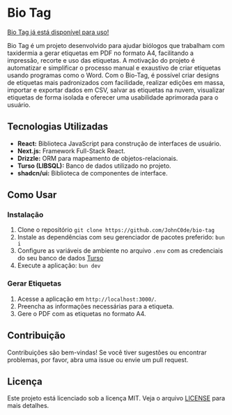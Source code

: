 # Bio Tag

[Bio Tag já está disponível para uso!](https://bio-tag.vercel.app/)

Bio Tag é um projeto desenvolvido para ajudar biólogos que trabalham com taxidermia a gerar etiquetas em PDF no formato A4, facilitando a impressão, recorte e uso das etiquetas. A motivação do projeto é automatizar e simplificar o processo manual e exaustivo de criar etiquetas usando programas como o Word. Com o Bio-Tag, é possível criar designs de etiquetas mais padronizados com facilidade, realizar edições em massa, importar e exportar dados em CSV, salvar as etiquetas na nuvem, visualizar etiquetas de forma isolada e oferecer uma usabilidade aprimorada para o usuário.

## Tecnologias Utilizadas

- **React:** Biblioteca JavaScript para construção de interfaces de usuário.
- **Next.js:** Framework Full-Stack React.
- **Drizzle:** ORM para mapeamento de objetos-relacionais.
- **Turso (LIBSQL):** Banco de dados utilizado no projeto.
- **shadcn/ui:** Biblioteca de componentes de interface.

## Como Usar

### Instalação

1. Clone o repositório `git clone https://github.com/JohnC0de/bio-tag`
2. Instale as dependências com seu gerenciador de pacotes preferido: `bun i`
3. Configure as variáveis de ambiente no arquivo `.env` com as credenciais do seu banco de dados [Turso](https://turso.tech/)
4. Execute a aplicação: `bun dev`

### Gerar Etiquetas

1. Acesse a aplicação em `http://localhost:3000/`.
2. Preencha as informações necessárias para a etiqueta.
3. Gere o PDF com as etiquetas no formato A4.

## Contribuição

Contribuições são bem-vindas! Se você tiver sugestões ou encontrar problemas, por favor, abra uma issue ou envie um pull request.

## Licença

Este projeto está licenciado sob a licença MIT. Veja o arquivo [LICENSE](./LICENSE) para mais detalhes.